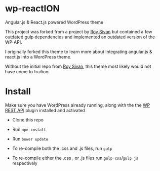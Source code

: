 # wp-reactION
Angular.js &amp; React.js powered WordPress theme

This project was forked from a project by [Roy Sivan](https://github.com/royboy789/angular-react-wordpress-theme) but contained a few outdated gulp dependencies and implemented an outdated version of the WP-API.

I originally forked this theme to learn more about integrating angular.js & react.js into a WordPress theme.

Without the initial repo from [Roy Sivan](https://github.com/royboy789/angular-react-wordpress-theme), this theme most likely would not have come to fruition.

# Install  
Make sure you have WordPress already running, along with the the [WP REST API](https://github.com/WP-API/WP-API) plugin installed and activated  

* Clone this repo
* Run `npm install`
* Run `bower update`

* To re-compile both the .css and .js files, run `gulp`
* To re-compile either the .css , or .js files run `gulp css`/`gulp js` respectively
